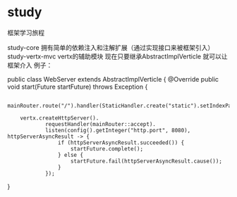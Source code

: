 # study
框架学习旅程

study-core 拥有简单的依赖注入和注解扩展（通过实现接口来被框架引入）
study-vertx-mvc vertx的辅助模块 现在只要继承AbstractImplVerticle 就可以让框架介入
例子：



public class WebServer extends AbstractImplVerticle {
    @Override
    public void start(Future<Void> startFuture) throws Exception {

        mainRouter.route("/").handler(StaticHandler.create("static").setIndexPage("index.html"));

        vertx.createHttpServer().
                requestHandler(mainRouter::accept).
                listen(config().getInteger("http.port", 8080), httpServerAsyncResult -> {
                    if (httpServerAsyncResult.succeeded()) {
                        startFuture.complete();
                    } else {
                        startFuture.fail(httpServerAsyncResult.cause());
                    }
                });
    
}
